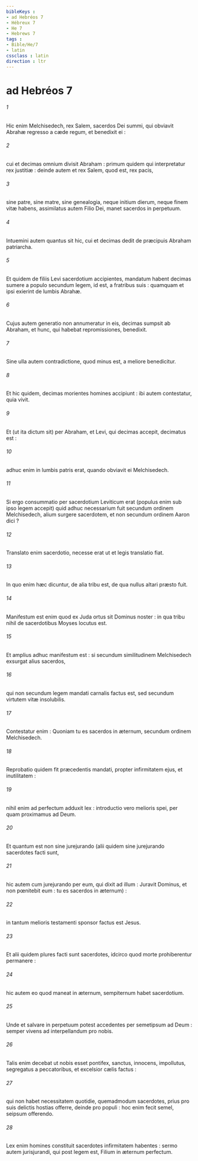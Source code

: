 ```yaml
---
bibleKeys : 
- ad Hebréos 7
- Hébreux 7
- He 7
- Hebrews 7
tags : 
- Bible/He/7
- latin
cssclass : latin
direction : ltr
---
```


# ad Hebréos 7

###### 1
Hic enim Melchisedech, rex Salem, sacerdos Dei summi, qui obviavit Abrahæ regresso a cæde regum, et benedixit ei :
###### 2
cui et decimas omnium divisit Abraham : primum quidem qui interpretatur rex justitiæ : deinde autem et rex Salem, quod est, rex pacis,
###### 3
sine patre, sine matre, sine genealogia, neque initium dierum, neque finem vitæ habens, assimilatus autem Filio Dei, manet sacerdos in perpetuum.
###### 4
Intuemini autem quantus sit hic, cui et decimas dedit de præcipuis Abraham patriarcha.
###### 5
Et quidem de filiis Levi sacerdotium accipientes, mandatum habent decimas sumere a populo secundum legem, id est, a fratribus suis : quamquam et ipsi exierint de lumbis Abrahæ.
###### 6
Cujus autem generatio non annumeratur in eis, decimas sumpsit ab Abraham, et hunc, qui habebat repromissiones, benedixit.
###### 7
Sine ulla autem contradictione, quod minus est, a meliore benedicitur.
###### 8
Et hic quidem, decimas morientes homines accipiunt : ibi autem contestatur, quia vivit.
###### 9
Et (ut ita dictum sit) per Abraham, et Levi, qui decimas accepit, decimatus est :
###### 10
adhuc enim in lumbis patris erat, quando obviavit ei Melchisedech.
###### 11
Si ergo consummatio per sacerdotium Leviticum erat (populus enim sub ipso legem accepit) quid adhuc necessarium fuit secundum ordinem Melchisedech, alium surgere sacerdotem, et non secundum ordinem Aaron dici ?
###### 12
Translato enim sacerdotio, necesse erat ut et legis translatio fiat.
###### 13
In quo enim hæc dicuntur, de alia tribu est, de qua nullus altari præsto fuit.
###### 14
Manifestum est enim quod ex Juda ortus sit Dominus noster : in qua tribu nihil de sacerdotibus Moyses locutus est.
###### 15
Et amplius adhuc manifestum est : si secundum similitudinem Melchisedech exsurgat alius sacerdos,
###### 16
qui non secundum legem mandati carnalis factus est, sed secundum virtutem vitæ insolubilis.
###### 17
Contestatur enim : Quoniam tu es sacerdos in æternum, secundum ordinem Melchisedech.
###### 18
Reprobatio quidem fit præcedentis mandati, propter infirmitatem ejus, et inutilitatem :
###### 19
nihil enim ad perfectum adduxit lex : introductio vero melioris spei, per quam proximamus ad Deum.
###### 20
Et quantum est non sine jurejurando (alii quidem sine jurejurando sacerdotes facti sunt,
###### 21
hic autem cum jurejurando per eum, qui dixit ad illum : Juravit Dominus, et non pœnitebit eum : tu es sacerdos in æternum) :
###### 22
in tantum melioris testamenti sponsor factus est Jesus.
###### 23
Et alii quidem plures facti sunt sacerdotes, idcirco quod morte prohiberentur permanere :
###### 24
hic autem eo quod maneat in æternum, sempiternum habet sacerdotium.
###### 25
Unde et salvare in perpetuum potest accedentes per semetipsum ad Deum : semper vivens ad interpellandum pro nobis.
###### 26
Talis enim decebat ut nobis esset pontifex, sanctus, innocens, impollutus, segregatus a peccatoribus, et excelsior cælis factus :
###### 27
qui non habet necessitatem quotidie, quemadmodum sacerdotes, prius pro suis delictis hostias offerre, deinde pro populi : hoc enim fecit semel, seipsum offerendo.
###### 28
Lex enim homines constituit sacerdotes infirmitatem habentes : sermo autem jurisjurandi, qui post legem est, Filium in æternum perfectum.
